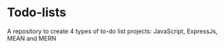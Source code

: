 # Todo-lists
A repository to create 4 types of to-do list projects: JavaScript, ExpressJs, MEAN and MERN
